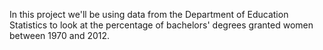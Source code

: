 In this project we'll be using data from the Department of Education Statistics to look at the percentage of bachelors' degrees granted
women between 1970 and 2012. 
